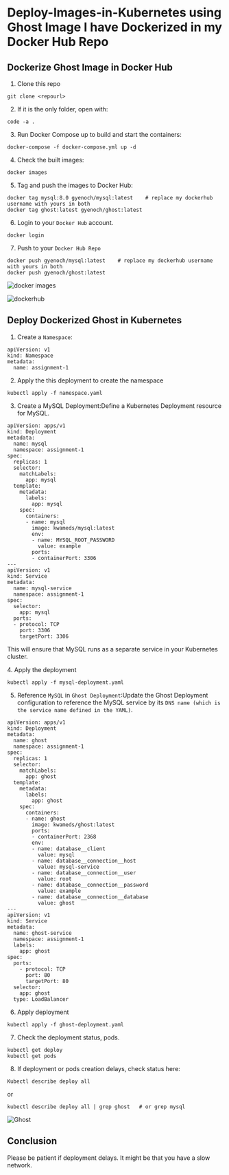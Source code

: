 # Deploy-Images-in-Kubernetes using Ghost Image I have Dockerized in my Docker Hub Repo

## Dockerize Ghost Image in Docker Hub
1. Clone this repo
```
git clone <repourl>
```
2. If it is the only folder, open with:
```
code -a .
```
3. Run Docker Compose up to build and start the containers:
```
docker-compose -f docker-compose.yml up -d
```
4. Check the built images:
```
docker images
```
5. Tag and push the images to Docker Hub:
```
docker tag mysql:8.0 gyenoch/mysql:latest    # replace my dockerhub username with yours in both 
docker tag ghost:latest gyenoch/ghost:latest
```
6. Login to your `Docker Hub` account.
```
docker login
```
7. Push to your `Docker Hub Repo`
```
docker push gyenoch/mysql:latest    # replace my dockerhub username with yours in both 
docker push gyenoch/ghost:latest
```
![docker images](https://github.com/JonesKwameOsei/Dockerize-and-Deploy-Images-in-Kubernetes/assets/81886509/1f536c33-f41e-48b5-aacb-3126b9f37f8f)<p>

![dockerhub](https://github.com/JonesKwameOsei/Dockerize-and-Deploy-Images-in-Kubernetes/assets/81886509/54b9ab7c-4f9c-43ba-9a1c-8a72633a149e)


## Deploy Dockerized Ghost in Kubernetes
1. Create a `Namespace`:
```
apiVersion: v1
kind: Namespace
metadata:
  name: assignment-1
```
2. Apply the this deployment to create the namespace 
```
kubectl apply -f namespace.yaml
```
3.  Create a MySQL Deployment:Define a Kubernetes Deployment resource for MySQL.
```
apiVersion: apps/v1
kind: Deployment
metadata:
  name: mysql
  namespace: assignment-1
spec:
  replicas: 1
  selector:
    matchLabels:
      app: mysql
  template:
    metadata:
      labels:
        app: mysql
    spec:
      containers:
      - name: mysql
        image: kwameds/mysql:latest
        env:
        - name: MYSQL_ROOT_PASSWORD
          value: example
        ports:
        - containerPort: 3306
---
apiVersion: v1
kind: Service
metadata:
  name: mysql-service
  namespace: assignment-1
spec:
  selector:
    app: mysql
  ports:
  - protocol: TCP
    port: 3306
    targetPort: 3306
```
This will ensure that MySQL runs as a separate service in your Kubernetes cluster.<p>
4. Apply the deployment
```
kubectl apply -f mysql-deployment.yaml
```
5. Reference `MySQL` in `Ghost Deployment`:Update the Ghost Deployment configuration to reference the MySQL service by its `DNS name (which is the service name defined in the YAML)`.
```
apiVersion: apps/v1
kind: Deployment
metadata:
  name: ghost
  namespace: assignment-1
spec:
  replicas: 1
  selector:
    matchLabels:
      app: ghost
  template:
    metadata:
      labels:
        app: ghost
    spec:
      containers:
      - name: ghost
        image: kwameds/ghost:latest
        ports:
        - containerPort: 2368
        env:
        - name: database__client
          value: mysql
        - name: database__connection__host
          value: mysql-service
        - name: database__connection__user
          value: root
        - name: database__connection__password
          value: example
        - name: database__connection__database
          value: ghost
---
apiVersion: v1
kind: Service
metadata:
  name: ghost-service
  namespace: assignment-1
  labels:
    app: ghost
spec:
  ports:
    - protocol: TCP
      port: 80
      targetPort: 80
  selector:
    app: ghost
  type: LoadBalancer
```
6. Apply deployment
```
kubectl apply -f ghost-deployment.yaml
```
7. Check the deployment status, pods.
```
kubectl get deploy
kubectl get pods
```
8. If deployment or pods creation delays, check status here:
```
Kubectl describe deploy all 
```
or
```
kubectl describe deploy all | grep ghost   # or grep mysql
```
![Ghost](https://github.com/JonesKwameOsei/Dockerize-and-Deploy-Images-in-Kubernetes/assets/81886509/8d6d33b4-8809-4c5e-9790-e7db7dfae002)

## Conclusion
Please be patient if deployment delays. It might be that you have a slow network.





